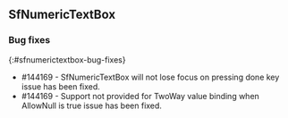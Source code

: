 ## SfNumericTextBox

### Bug fixes
{:#sfnumerictextbox-bug-fixes}

* \#144169 - SfNumericTextBox will not lose focus on pressing done key issue has been fixed.
* \#144169 - Support not provided for TwoWay value binding when AllowNull is true issue has been fixed.